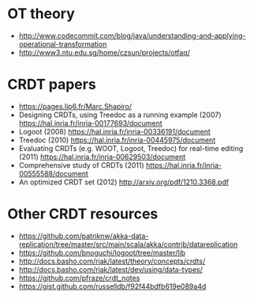# OT theory

- http://www.codecommit.com/blog/java/understanding-and-applying-operational-transformation
- http://www3.ntu.edu.sg/home/czsun/projects/otfaq/

# CRDT papers

- https://pages.lip6.fr/Marc.Shapiro/
- Designing CRDTs, using Treedoc as a running example (2007)
  https://hal.inria.fr/inria-00177693/document
- Logoot (2008)
  https://hal.inria.fr/inria-00336191/document
- Treedoc (2010)
  https://hal.inria.fr/inria-00445975/document
- Evaluating CRDTs (e.g. WOOT, Logoot, Treedoc) for real-time editing (2011)
  https://hal.inria.fr/inria-00629503/document
- Comprehensive study of CRDTs (2011)
  https://hal.inria.fr/inria-00555588/document
- An optimized CRDT set (2012)
  http://arxiv.org/pdf/1210.3368.pdf

# Other CRDT resources

- https://github.com/patriknw/akka-data-replication/tree/master/src/main/scala/akka/contrib/datareplication
- https://github.com/bnoguchi/logoot/tree/master/lib
- http://docs.basho.com/riak/latest/theory/concepts/crdts/
- http://docs.basho.com/riak/latest/dev/using/data-types/
- https://github.com/pfraze/crdt_notes
- https://gist.github.com/russelldb/f92f44bdfb619e089a4d
